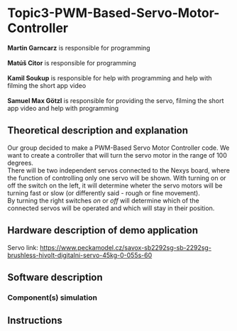 # Topic3-PWM-Based-Servo-Motor-Controller

**Martin Garncarz** is responsible for programming\
\
**Matúš Citor** is responsible for programming\
\
**Kamil Soukup** is responsible for help with programming and help with filming the short app video\
\
**Samuel Max Götzl** is responsible for providing the servo, filming the short app video and help with programming


## Theoretical description and explanation

Our group decided to make a PWM-Based Servo Motor Controller code. We want to create a controller that will turn the servo motor in the range of 100 degrees.\
There will be two independent servos connected to the Nexys board, where the function of controlling only one servo will be shown. With turning on or off the switch on the left, it will determine wheter the servo motors will be turning fast or slow (or differently said - rough or fine movement).\
By turning the right switches *on* or *off* will determine which of the connected servos will be operated and which will stay in their position.


## Hardware description of demo application
Servo link: https://www.peckamodel.cz/savox-sb2292sg-sb-2292sg-brushless-hivolt-digitalni-servo-45kg-0-055s-60


## Software description


### Component(s) simulation

## Instructions
